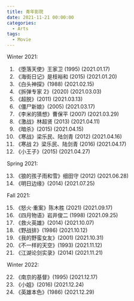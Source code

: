 ```yaml
---
title: 青年影院
date: 2021-11-21 00:00:00
categories:
  - Arts
tags:
  - Movie
---
```


Winter 2021:

1. 《堕落天使》王家卫 (1995)
   (2021.01.17)
2. 《海街日记》是枝裕和 (2015)
   (2021.01.20)
3. 《白头神探》(1988)
   (2021.02.15)
4. 《拆弹专家 2》(2020)
   (2021.03.03)
5. 《超脱》(2011)
   (2021.03.13)
6. 《僵尸新娘》(2005)
   (2021.03.17)
7. 《李米的猜想》曹保平 (2007)
   (2021.03.29)
8. 《激战》林超贤 (2013)
   (2021.04.11)
9. 《暗杀》(2015)
   (2021.04.15)
10. 《寒战》梁乐民、陆剑青 (2012)
    (2021.04.16)
11. 《寒战 2》梁乐民、陆剑青 (2016)
    (2021.04.17)
12. 《小王子》(2015)
    (2021.04.27)

Spring 2021:

13. 《狼的孩子雨和雪》细田守 (2012)
    (2021.06.28)
14. 《明日边缘》(2014)
    (2021.07.25)

Fall 2021:

15. 《怒火·重案》陈木胜 (2021)
    (2021.09.17)
16. 《四月物语》岩井俊二 (1998)
    (2021.09.25)
17. 《救火英雄》(2014)
    (2021.10.07)
18. 《野战排》(1986)
    (2021.10.12)
19. 《我的野蛮女友》(2001)
    (2021.10.31)
20. 《不一样的天空》(1993)
    (2021.11.12)
21. 《江湖论剑实录》(2014)
    (2021.11.21)

Winter 2022:

22. 《南京的基督》(1995)
    (2021.12.17)
23. 《小姐》(2016)
    (2021.12.24)
24. 《英雄本色》(1986)
    (2021.12.29)
